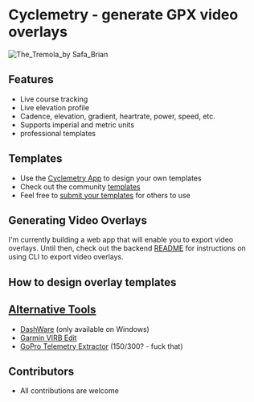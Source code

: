 # Cyclemetry - generate GPX video overlays

![The_Tremola_by Safa_Brian](https://github.com/walkersutton/cyclemetry/assets/25811783/71aa4902-dd29-453f-b4a5-a87ddabd2437)

## Features

- Live course tracking
- Live elevation profile
- Cadence, elevation, gradient, heartrate, power, speed, etc.
- Supports imperial and metric units
- professional templates

## Templates

- Use the [Cyclemetry App](https://walkersutton.com/cyclemetry/) to design your own templates
- Check out the community [templates](https://github.com/walkersutton/cyclemetry/blob/main/templates/README.md)
- Feel free to [submit your templates](https://github.com/walkersutton/cyclemetry/pulls) for others to use

## Generating Video Overlays

I'm currently building a web app that will enable you to export video overlays. Until then, check out the backend [README](https://github.com/walkersutton/cyclemetry/blob/main/backend/README.md) for instructions on using CLI to export video overlays.

## How to design overlay templates

## [Alternative Tools](https://alternativeto.net/software/garmin-virb-edit/)

- [DashWare](http://www.dashware.net/) (only available on Windows)
- [Garmin VIRB Edit](https://www.garmin.com/en-US/p/573412)
- [GoPro Telemetry Extractor](https://goprotelemetryextractor.com/) ($150/$300? - fuck that)

## Contributors

- All contributions are welcome
